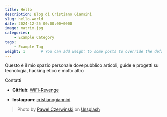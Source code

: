 ```yaml
---
title: Hello
description: Blog di Cristiano Giannini
slug: hello-world
date: 2024-12-25 00:00:00+0000
image: matrix.jpg
categories:
    - Example Category
tags:
    - Example Tag
weight: 1       # You can add weight to some posts to override the default sorting (date descending)
---
```


Questo è il mio spazio personale dove pubblico articoli, guide e progetti su tecnologia, hacking etico e molto altro.


Contatti
- **GitHub**: [WiFi-Revenge](https://github.com/WiFi-Revenge)

- **Instagram**: [cristianogiannini](https://www.instagram.com/cristianogiannini)


> Photo by [Pawel Czerwinski](https://unsplash.com/@pawel_czerwinski) on [Unsplash](https://unsplash.com/)

